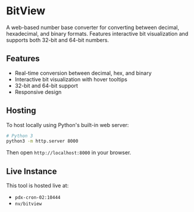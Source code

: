 # BitView

A web-based number base converter for converting between decimal, hexadecimal, and binary formats. Features interactive bit visualization and supports both 32-bit and 64-bit numbers.

## Features

- Real-time conversion between decimal, hex, and binary
- Interactive bit visualization with hover tooltips
- 32-bit and 64-bit support
- Responsive design

## Hosting

To host locally using Python's built-in web server:

```bash
# Python 3
python3 -m http.server 8000
```

Then open `http://localhost:8000` in your browser.

## Live Instance

This tool is hosted live at:
- `pdx-cron-02:10444`
- `nv/bitview` 
